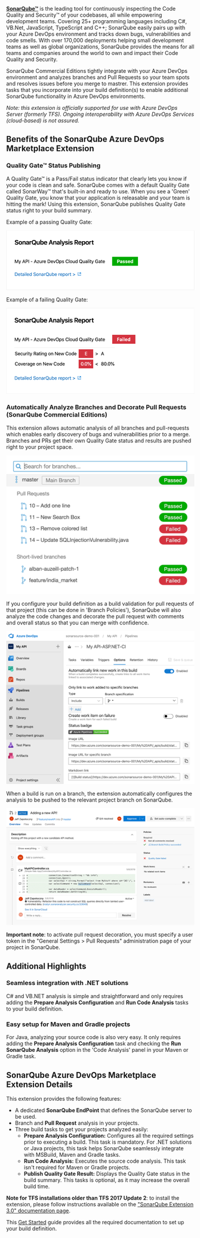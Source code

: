 **[SonarQube™][sq]** is the leading tool for continuously inspecting the Code Quality and Security™ of your codebases, all while empowering development teams. Covering 25+ programming languages including C#, VB.Net, JavaScript, TypeScript and C++; SonarQube easily pairs up with your Azure DevOps environment and tracks down bugs, vulnerabilities and code smells. With over 170,000 deployments helping small development teams as well as global organizations, SonarQube provides the means for all teams and companies around the world to own and impact their Code Quality and Security.

SonarQube Commercial Editions tightly integrate with your Azure DevOps environment and analyzes branches and Pull Requests so your team spots and resolves issues before you merge to mastrer. This extension provides tasks that you incorporate into your build definition(s) to enable additional SonarQube functionality in Azure DevOps environments.

_Note: this extension is officially supported for use with Azure DevOps Server (formerly TFS). Ongoing interoperability with Azure DevOps Services (cloud-based) is not assured._

## Benefits of the SonarQube Azure DevOps Marketplace Extension

### Quality Gate™ Status Publishing
A Quality Gate™ is a Pass/Fail status indicator that clearly lets you know if your code is clean and safe. SonarQube comes with a default Quality Gate called SonarWay™ that's built-in and ready to use. When you see a 'Green' Quality Gate, you know that your application is releasable and your team is hitting the mark! Using this extension, SonarQube publishes Quality Gate status right to your build summary.

Example of a passing Quality Gate:

![Passed Qualiy Gate](img/sq-analysis-report-passed.png)

Example of a failing Quality Gate:

![Failed Qualiy Gate](img/sq-analysis-report-failed.png)

### Automatically Analyze Branches and Decorate Pull Requests (SonarQube Commercial Editions)
 This extension allows automatic analysis of all branches and pull-requests which enables early discovery of bugs and vulnerabilities prior to a merge. Branches and PRs get their own Quality Gate status and results are pushed right to your project space. 

![Branches](img/branches.png)

If you configure your build definition as a build validation for pull requests of that project (this can be done in 'Branch Policies'), SonarQube will also analyze the code changes and decorate the pull request with comments and overall status so that you can merge with confidence.

![Build Config](img/Build-pipeline.png)

When a build is run on a branch, the extension automatically configures the analysis to be pushed to the relevant project branch on SonarQube.

![PR-Decoration](img/pull-request-decoration.png)

**Important note**: to activate pull request decoration, you must specify a user token in the "General Settings > Pull Requests" administration page of your project in SonarQube.

## Additional Highlights
### Seamless integration with .NET solutions
C# and VB.NET analysis is simple and straightforward and only requires adding the **Prepare Analysis Configuration** and **Run Code Analysis** tasks to your build definition.

### Easy setup for Maven and Gradle projects
For Java, analyzing your source code is also very easy. It only requires adding the **Prepare Analysis Configuration** task and checking the **Run SonarQube Analysis** option in the 'Code Analysis' panel in your Maven or Gradle task.

## SonarQube Azure DevOps Marketplace Extension Details
This extension provides the following features:
* A dedicated **SonarQube EndPoint** that defines the SonarQube server to be used.
* Branch and **Pull Request** analysis in your projects.
* Three build tasks to get your projects analyzed easily:
  * **Prepare Analysis Configuration:** Configures all the required settings prior to executing a build. This task is mandatory. For .NET solutions or Java projects, this task helps SonarQube seamlessly integrate with MSBuild, Maven and Gradle tasks.
  * **Run Code Analysis:** Executes the source code analysis. This task isn't required for Maven or Gradle projects.
  * **Publish Quality Gate Result:** Displays the Quality Gate status in the build summary. This tasks is optional, as it may increase the overall build time.

**Note for TFS installations older than TFS 2017 Update 2**: to install the extension, please follow instructions
available on the ["SonarQube Extension 3.0" documentation page](https://docs.sonarqube.org/display/SCAN/SonarQube+Extension+3.0).

This [Get Started][getstarted] guide provides all the required documentation to set up your build definition.

   [sq]: <https://www.sonarsource.com/products/sonarqube/>
   [getstarted]: <http://redirect.sonarsource.com/doc/install-configure-scanner-tfs-ts.html>
